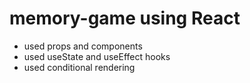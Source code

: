 # memory-game using React
 - used props and components
 - used useState and useEffect hooks
 - used conditional rendering
